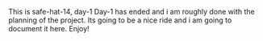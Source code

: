 This is safe-hat-14, day-1
Day-1 has ended and i am roughly done with the planning of the project. Its going to be a nice ride and i am going to document it here. Enjoy!